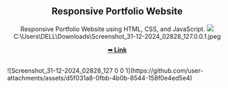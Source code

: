 <div align="center">
  

  <h2 align="center">Responsive Portfolio Website</h2>

  Responsive Portfolio Website using HTML, CSS, and JavaScript.
  <img src="C:\Users\DELL\Downloads\Screenshot_31-12-2024_02828_127.0.0.1.jpeg">
  C:\Users\DELL\Downloads\Screenshot_31-12-2024_02828_127.0.0.1.jpeg

  <a href="
![Screenshot_31-12-2024_02828_127 0 0 1](https://github.com/user-attachments/assets/d5f031a8-0fbb-4b0b-8544-158f0e4ed5e4)
"><strong>➥ Link</strong></a>

</div>

<br />
![Screenshot_31-12-2024_02828_127 0 0 1](https://github.com/user-attachments/assets/d5f031a8-0fbb-4b0b-8544-158f0e4ed5e4)
